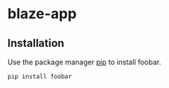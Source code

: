# blaze-app

## Installation

Use the package manager [pip](https://pip.pypa.io/en/stable/) to install foobar.

```bash
pip install foobar
```
